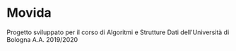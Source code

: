 # Movida
Progetto sviluppato per il corso di Algoritmi e Strutture Dati dell'Università di Bologna A.A. 2019/2020
